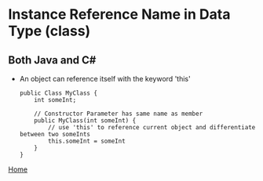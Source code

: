# Instance Reference Name in Data Type (class)

## Both Java and C#
* An object can reference itself with the keyword 'this'

      public Class MyClass {
          int someInt;
          
          // Constructor Parameter has same name as member
          public MyClass(int someInt) {
              // use 'this' to reference current object and differentiate between two someInts
              this.someInt = someInt
          }
      }

[Home](../README.md)
